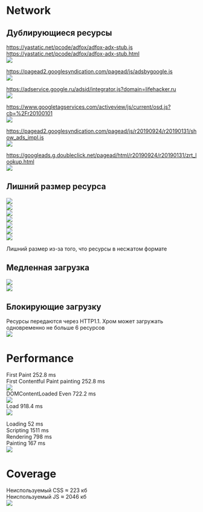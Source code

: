 # Network

## Дублирующиеся ресурсы

https://yastatic.net/pcode/adfox/adfox-adx-stub.js  
https://yastatic.net/pcode/adfox/adfox-adx-stub.html  
![](http://joxi.net/EA4RvO1colo8Km.jpg)

https://pagead2.googlesyndication.com/pagead/js/adsbygoogle.js  
![](http://joxi.net/823ap34H9y97dr.jpg)  

https://adservice.google.ru/adsid/integrator.js?domain=lifehacker.ru  
![](http://joxi.net/v29xl1DTZgZaRm.jpg)  

https://www.googletagservices.com/activeview/js/current/osd.js?cb=%2Fr20100101  
![](http://joxi.net/1A53pn1hD8DaXm.jpg)  

https://pagead2.googlesyndication.com/pagead/js/r20190924/r20190131/show_ads_impl.js  
![](http://joxi.net/brR16RjI7q7PaA.jpg)  

https://googleads.g.doubleclick.net/pagead/html/r20190924/r20190131/zrt_lookup.html  
![](http://joxi.net/4Ak7eYQSoJoqyA.jpg)  

## Лишний размер ресурса

![](http://joxi.net/brR16RjI7q7vaA.jpg)  
![](http://joxi.net/a2XqQkDFwjwG0A.jpg)  
![](http://joxi.net/xAen0jETR4RkOr.jpg)  
![](http://joxi.net/vAWJZxMTg5gMd2.jpg)  
![](http://joxi.net/brR16RjI7q7laA.jpg)  
![](http://joxi.net/DmBQDG4cJKJM0r.jpg)  
![](http://joxi.net/Vm6O7XzC4N4LD2.jpg)  

Лишний размер из-за того, что ресурсы в несжатом формате


## Медленная загрузка

![](http://joxi.net/8AnJVwWTzMzO8A.jpg)  
![](http://joxi.net/KAxv9wXHZ9ZaYm.jpg)  


## Блокирующие загрузку

Ресурсы передаются через HTTP1.1. Хром может загружать одновременно не больше 6 ресурсов  
![](http://joxi.net/p27n7x1TKJKw6m.jpg)  

# Performance

First Paint 252.8 ms  
First Contentful Paint painting 252.8 ms  
![](http://joxi.net/brR16RjI7q7jRA.jpg)  
DOMContentLoaded Even 722.2 ms  
![](http://joxi.net/82Qk5aMcwJweJr.jpg)  
Load 918.4 ms  
![](http://joxi.net/5mdOMEoC3l3EWr.jpg)  

Loading 52 ms  
Scripting 1511 ms  
Rendering 798 ms  
Painting 167 ms  
![](http://joxi.net/1A53pn1hD8Devm.jpg)  

# Coverage

Неиспользуемый CSS ≈ 223 кб  
Неиспользуемый JS ≈ 2046 кб  
![](http://joxi.net/v29xl1DTZgZ89m.jpg)  
